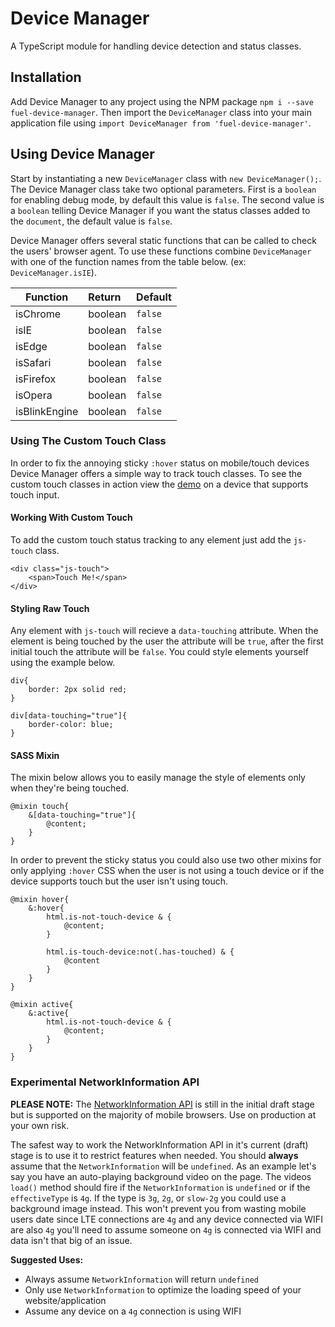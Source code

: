 # Device Manager
A TypeScript module for handling device detection and status classes.

## Installation
Add Device Manager to any project using the NPM package `npm i --save fuel-device-manager`. Then import the `DeviceManager` class into your main application file using `import DeviceManager from 'fuel-device-manager'`.

## Using Device Manager
Start by instantiating a new `DeviceManager` class with `new DeviceManager();`. The Device Manager class take two optional parameters. First is a `boolean` for enabling debug mode, by default this value is `false`. The second value is a `boolean` telling Device Manager if you want the status classes added to the `document`, the default value is `false`.

Device Manager offers several static functions that can be called to check the users' browser agent. To use these functions combine `DeviceManager` with one of the function names from the table below. (ex: `DeviceManager.isIE`).

| Function            | Return                  | Default        |
| ------------------- |:----------------------- |:-------------- |
| isChrome            | boolean                 | `false`        |
| isIE                | boolean                 | `false`        |
| isEdge              | boolean                 | `false`        |
| isSafari            | boolean                 | `false`        |
| isFirefox           | boolean                 | `false`        |
| isOpera             | boolean                 | `false`        |
| isBlinkEngine       | boolean                 | `false`        |

### Using The Custom Touch Class
In order to fix the annoying sticky `:hover` status on mobile/touch devices Device Manager offers a simple way to track touch classes. To see the custom touch classes in action view the [demo](https://codewithkyle.github.io/device-manager/touch-tes.html) on a device that supports touch input.

#### Working With Custom Touch
To add the custom touch status tracking to any element just add the `js-touch` class.
```
<div class="js-touch">
    <span>Touch Me!</span>
</div>
```

#### Styling Raw Touch
Any element with `js-touch` will recieve a `data-touching` attribute. When the element is being touched by the user the attribute will be `true`, after the first initial touch the attribute will be `false`. You could style elements yourself using the example below.
```
div{
    border: 2px solid red;
}

div[data-touching="true"]{
    border-color: blue;
}
```

#### SASS Mixin
The mixin below allows you to easily manage the style of elements only when they're being touched.
```
@mixin touch{
    &[data-touching="true"]{
        @content;
    }
}
```

In order to prevent the sticky status you could also use two other mixins for only applying `:hover` CSS when the user is not using a touch device or if the device supports touch but the user isn't using touch.
```
@mixin hover{
    &:hover{
        html.is-not-touch-device & {
            @content;
        }

        html.is-touch-device:not(.has-touched) & {
            @content
        }
    }
}

@mixin active{
    &:active{
        html.is-not-touch-device & {
            @content;
        }
    }
}
```

### Experimental NetworkInformation API
**PLEASE NOTE:** The [NetworkInformation API](https://developer.mozilla.org/en-US/docs/Web/API/NetworkInformation) is still in the initial draft stage but is supported on the majority of mobile browsers. Use on production at your own risk.

The safest way to work the NetworkInformation API in it's current (draft) stage is to use it to restrict features when needed. You should **always** assume that the `NetworkInformation` will be `undefined`.  As an example let's say you have an auto-playing background video on the page. The videos `load()` method should fire if the `NetworkInformation` is `undefined` or if the `effectiveType` is `4g`.  If the type is `3g`, `2g`, or `slow-2g` you could use a background image instead. This won't prevent you from wasting mobile users date since LTE connections are `4g` and any device connected via WIFI are also `4g` you'll need to assume someone on `4g` is connected via WIFI and data isn't that big of an issue.

**Suggested Uses:**
- Always assume `NetworkInformation` will return `undefined`
- Only use `NetworkInformation` to optimize the loading speed of your website/application
- Assume any device on a `4g` connection is using WIFI